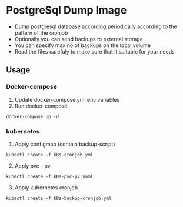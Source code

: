#  PostgreSql Dump Image
* Dump postgresql database according periodically according to the pattern of the cronjob
* Optionally you can send backups to external storage
* You can specify max no of backups on the local volume
* Read the files carefuly to make sure that it suitable for your needs

## Usage
### Docker-compose 
1. Update docker-compose.yml env variables
2. Run docker-compose

`docker-compose up -d`

### kubernetes
1. Apply configmap (contain backup-script)

`kubectl create -f k8s-cronjob.yml`

2. Apply pvc - pv

`kubectl create -f k8s-pvc-pv.yaml`

3. Apply kubernetes cronjob

`kubectl create -f k8s-backup-cronjob.yml`
